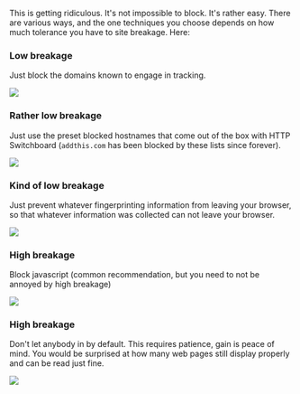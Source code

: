 This is getting ridiculous. It's not impossible to block. It's rather easy. There are various ways, and the one techniques you choose depends on how much tolerance you have to site breakage. Here:

### Low breakage

Just block the domains known to engage in tracking.

![](https://raw.githubusercontent.com/gorhill/httpswitchboard/master/doc/img/counter-fingerprinting-2.gif)

### Rather low breakage

Just use the preset blocked hostnames that come out of the box with HTTP Switchboard (`addthis.com` has been blocked by these lists since forever).

![](https://raw.githubusercontent.com/gorhill/httpswitchboard/master/doc/img/counter-fingerprinting-3.png)

### Kind of low breakage

Just prevent whatever fingerprinting information from leaving your browser, so that whatever information was collected can not leave your browser.

![](https://raw.githubusercontent.com/gorhill/httpswitchboard/master/doc/img/counter-fingerprinting-1.gif)

### High breakage

Block javascript (common recommendation, but you need to not be annoyed by high breakage)

![](https://raw.githubusercontent.com/gorhill/httpswitchboard/master/doc/img/counter-fingerprinting-5.png)

### High breakage

Don't let anybody in by default. This requires patience, gain is peace of mind. You would be surprised at how many web pages still display properly and can be read just fine.

![](https://raw.githubusercontent.com/gorhill/httpswitchboard/master/doc/img/counter-fingerprinting-4.gif)
